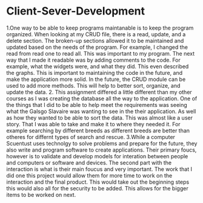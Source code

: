 # Client-Sever-Development
1.One way to be able to keep programs maintanable is to keep the program organized. When looking at my CRUD file, there is a read, update, and a delete section. 
The broken-up sections allowed it to be maintained and updated based on the needs of the program. For example, I changed the read from read one to read all. This was 
important to my program. The next way that I made it readable was by adding comments to the code. For example, what the widgets were, and what they did. This even 
described the graphs. This is important to maintaining the code in the future, and make the application more solid. In the future, the CRUD module can
be used to add more methods. This will help to better sort, organize, and update the data.
2. This assignment differed a little different than my other courses as I was creating the database all the way to the application. One of the things that I did to 
be able to help meet the requirements was seeing what the Galsgo Slavaire was wanting to see in the their application. As well as how they wanted to be able to sort the data.
This was almost like a user story. That I was able to take and make it to where they needed it. For example searching by different breeds as different breeds are
better than otheres for differnt types of search and rescue.
3.While a computer Scuentust uses technolgy to solve problems and prepare for the future, they also write and program software to create applications. Their primary foucs,
however is to validate and develop models for interation between people and computers or software and devices. The second part with the interaction is what is their main foucus and
very important. The work that I did one this project would allow them for more time to work on the interaction and the final product. This would take out the beginning steps
this would also all for the security to be added. This allows for the bigger items to be worked on next. 
